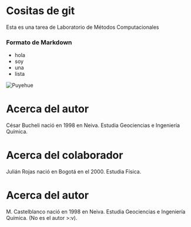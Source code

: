 # Cositas de git
Esta es una tarea de Laboratorio de Métodos Computacionales

### Formato de Markdown
* hola
* soy
* una
* lista

![Puyehue](https://bucket3.glanacion.com/anexos/fotos/08/2711108w380.jpg)

# Acerca del autor
César Bucheli nació  en 1998 en Neiva. Estudia Geociencias e Ingeniería Química. 

# Acerca del colaborador 
Julián Rojas nació en Bogotá en el 2000. Estudia Física.

# Acerca del autor
M. Castelblanco nació en 1998 en Neiva. Estudia Geociencias e Ingeniería Química. (No es el autor >:v).
